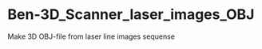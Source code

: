 Ben-3D_Scanner_laser_images_OBJ
===============================

Make 3D OBJ-file from laser line images sequense 

